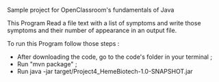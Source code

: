 Sample project for OpenClassroom's fundamentals of Java

This Program Read a file text with a list of symptoms and write those symptoms and their number of appearance in an output file.

To run this Program follow those steps :
- After downloading the code, go to the code's folder in your terminal ;
- Run "mvn package" ;
- Run java -jar target/Project4_HemeBiotech-1.0-SNAPSHOT.jar
